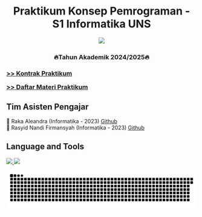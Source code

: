 <h1 align="center">Praktikum Konsep Pemrograman - S1 Informatika UNS</h1>

<p align="center"> 
<img  width="400" src="https://img.freepik.com/premium-photo/programmer-integrating-api-with-website-dual-monitor-setup-efficient-web-development-process-advanced-coding_1299130-26404.jpg?w=1060"></img>
</p>

<h3 align="center">&#128293;Tahun Akademik 2024/2025&#128293;<h3>

[&gt;&gt; Kontrak Praktikum](kontrak.md)

[&gt;&gt; Daftar Materi Praktikum](silabus.md)

## Tim Asisten Pengajar

:information_desk_person: Raka Aleandra (Informatika - 2023) [Github](https://github.com/rakaaleandra)  
:information_desk_person: Rasyid Nandi Firmansyah (Informatika - 2023) [Github](https://github.com/rasyidfirmans)

## Language and Tools

<a href="https://www.w3schools.com/c/index.php">
    <img src="https://img.icons8.com/?size=100&id=40670&format=png&color=000000" width="50"></img>
</a>
<a href="https://code.visualstudio.com/download">
    <img src="https://img.icons8.com/?size=100&id=0OQR1FYCuA9f&format=png&color=000000" width="50"></img>
</a>

![snakegif](https://github.com/TekyaygilFethi/TekyaygilFethi/blob/output/github-contribution-grid-snake.svg)
